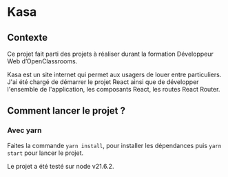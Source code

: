 # Kasa

## Contexte

Ce projet fait parti des projets à réaliser durant la formation Développeur Web d’OpenClassrooms.

Kasa est un site internet qui permet aux usagers de louer entre particuliers. J'ai été chargé de démarrer le projet React ainsi que de développer l'ensemble de l'application, les composants React, les routes React Router.

## Comment lancer le projet ?

### Avec yarn

Faites la commande `yarn install`, pour installer les dépendances puis `yarn start` pour lancer le projet.

Le projet a été testé sur node v21.6.2.

